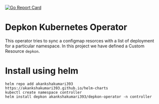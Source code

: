 [![Go Report Card](https://goreportcard.com/badge/github.com/akankshakumari393/depkon)](https://goreportcard.com/report/github.com/akankshakumari393/depkon)
# Depkon Kubernetes Operator

This operator tries to sync a configmap resorces with a list of deployment for a particular namespace. In this project we have defined a Custom Resource `depkon`.

# Install using helm

```
helm repo add akankshakumari393 https://akankshakumari393.github.io/helm-charts
kubectl create namespace controller
helm install depkon akankshakumari393/depkon-operator -n controller
```
